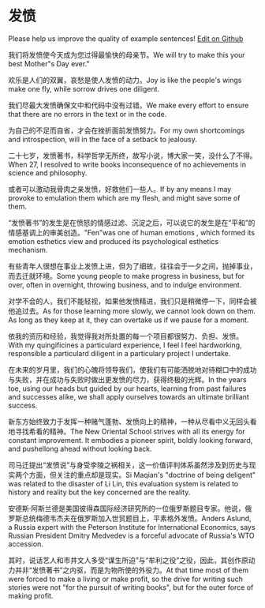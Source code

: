 # 发愤

Please help us improve the quality of example sentences! [Edit on Github](https://github.com/jiyushe/jiyu-example-sentence-source/blob/main/chinese/fafen.md)

<p><span class="chinese">我们将发愤使今天成为您过得最愉快的母亲节。</span><span class="english">We will try to make this your best Mother"s Day ever."</span></p>

<p><span class="chinese">欢乐是人们的双翼，哀愁是使人发愤的动力。</span><span class="english">Joy is like the people's wings make one fly, while sorrow drives one diligent.</span></p>

<p><span class="chinese">我们尽最大发愤确保文中和代码中没有过错。</span><span class="english">We make every effort to ensure that there are no errors in the text or in the code.</span></p>

<p><span class="chinese">为自己的不足而自省，才会在挫折面前发愤努力。</span><span class="english">For my own shortcomings and introspection, will in the face of a setback to jealousy.</span></p>

<p><span class="chinese">二十七岁，发愤著书，科学哲学无所终，故写小说，博大家一笑，没什么了不得。</span><span class="english">When 27, I resolved to write books inconsequence of no achievements in science and philosophy.</span></p>

<p><span class="chinese">或者可以激动我骨肉之亲发愤，好救他们一些人。</span><span class="english">If by any means I may provoke to emulation them which are my flesh, and might save some of them.</span></p>

<p><span class="chinese">“发愤著书”的发生是在愤怒的情感过滤、沉淀之后，可以说它的发生是在“平和”的情感基调上的审美创造。</span><span class="english">"Fen"was one of human emotions , which formed its emotion esthetics view and produced its psychological esthetics mechanism.</span></p>

<p><span class="chinese">有些青年人很想在事业上发愤上进，但为了细故，往往会于一夕之间，抛掉事业，而去迁就环境。</span><span class="english">Some young people to make progress in business, but for over, often in overnight, throwing business, and to indulge environment.</span></p>

<p><span class="chinese">对学不会的人，我们不能轻视，如果他发愤精进，我们只是稍微停一下，同样会被他追过去。</span><span class="english">As for those learning more slowly, we cannot look down on them. As long as they keep at it, they can overtake us if we pause for a moment.</span></p>

<p><span class="chinese">依我的资历和经验，我觉得我对所处置的每一个项目都很努力、负担、发愤。</span><span class="english">With my quingificines a particulard experience, I feel I feel hardworking, responsible a particulard diligent in a particulary project I undertake.</span></p>

<p><span class="chinese">在未来的岁月里，我们的心魄将领导我们，使我们有可能洒脱地对待糊口中的成功与失败，并在成功与失败时做出更发愤的尽力，获得终极的光辉。</span><span class="english">In the years toe, using our heads but guided by our hearts, learning from past failures and successes alike, we shall apply ourselves towards an ultimate brilliant success.</span></p>

<p><span class="chinese">新东方始终致力于发挥一种赌气蓬勃、发愤向上的精神，一种从尽看中义无回头看地寻找希看的精神。</span><span class="english">The New Oriental School strives with all its energy for constant improvement. It embodies a pioneer spirit, boldly looking forward, and pushellong ahead without looking back.</span></p>

<p><span class="chinese">司马迁提出“发愤说”与身受李陵之祸相关，这一价值评判体系虽然涉及到历史与现实两个方面，但关注的重点却是现实。</span><span class="english">Si Maqian's "doctrine of being deligent" was related to the disaster of Li Lin, this evaluation system is related to history and reality but the key concerned are the reality.</span></p>

<p><span class="chinese">安德斯·阿斯兰德是美国彼得森国际经济研究所的一位俄罗斯题目专家。他说，俄罗斯总统梅德韦杰夫在俄罗斯加入世贸题目上，平素格外发愤。</span><span class="english">Anders Aslund, a Russia expert with the Peterson Institute for International Economics, says Russian President Dmitry Medvedev is a forceful advocate of Russia's WTO accession.</span></p>

<p><span class="chinese">其时，说话艺人和市井文人多受“谋生所迫”与“牟利之役”之役，因此，其创作原动力并非“发愤著书”之内驱，而是为物所使的外役力。</span><span class="english">At that time most of them were forced to make a living or make profit, so the drive for writing such stories were not "for the pursuit of writing books", but for the outer force of making profit.</span></p>

